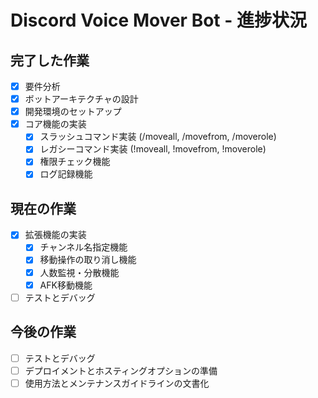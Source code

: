 # Discord Voice Mover Bot - 進捗状況

## 完了した作業
- [x] 要件分析
- [x] ボットアーキテクチャの設計
- [x] 開発環境のセットアップ
- [x] コア機能の実装
  - [x] スラッシュコマンド実装 (/moveall, /movefrom, /moverole)
  - [x] レガシーコマンド実装 (!moveall, !movefrom, !moverole)
  - [x] 権限チェック機能
  - [x] ログ記録機能

## 現在の作業
- [x] 拡張機能の実装
  - [x] チャンネル名指定機能
  - [x] 移動操作の取り消し機能
  - [x] 人数監視・分散機能
  - [x] AFK移動機能

- [ ] テストとデバッグ

## 今後の作業
- [ ] テストとデバッグ
- [ ] デプロイメントとホスティングオプションの準備
- [ ] 使用方法とメンテナンスガイドラインの文書化
